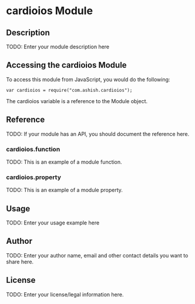 # cardioios Module

## Description

TODO: Enter your module description here

## Accessing the cardioios Module

To access this module from JavaScript, you would do the following:

    var cardioios = require("com.ashish.cardioios");

The cardioios variable is a reference to the Module object.

## Reference

TODO: If your module has an API, you should document
the reference here.

### cardioios.function

TODO: This is an example of a module function.

### cardioios.property

TODO: This is an example of a module property.

## Usage

TODO: Enter your usage example here

## Author

TODO: Enter your author name, email and other contact
details you want to share here.

## License

TODO: Enter your license/legal information here.
